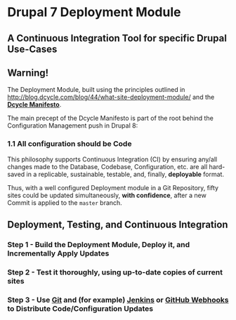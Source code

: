 # Drupal 7 Deployment Module
## A Continuous Integration Tool for specific Drupal Use-Cases

## Warning!

The Deployment Module, built using the principles outlined in http://blog.dcycle.com/blog/44/what-site-deployment-module/ and the [**Dcycle Manifesto**](http://blog.dcycle.com/manifesto/ "Dcycle Manifesto").

The main precept of the Dcycle Manifesto is part of the root behind the Configuration Management push in Drupal 8:

### 1.1 All configuration should be Code

This philosophy supports Continuous Integration (CI) by ensuring any/all changes made to the Database, Codebase, Configuration, etc. are all hard-saved in a replicable, sustainable, testable, and, finally, **deployable** format.

Thus, with a well configured Deployment module in a Git Repository, fifty sites could be updated simultaneously, **with confidence**, after a new Commit is applied to the `master` branch.

## Deployment, Testing, and Continuous Integration

### Step 1 - Build the Deployment Module, Deploy it, and Incrementally Apply Updates

### Step 2 - Test it thoroughly, using up-to-date copies of current sites

### Step 3 - Use [Git](https://git-scm.com/ "Git") and (for example) [Jenkins](https://jenkins.io/index.html "Jenkins") or [GitHub Webhooks](https://developer.github.com/webhooks/ "GitHub WebHooks") to Distribute Code/Configuration Updates
